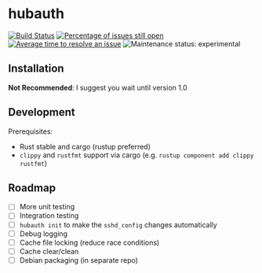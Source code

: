 # hubauth

[![Build Status](https://travis-ci.com/liamdawson/hubauth.svg?branch=master)](https://travis-ci.com/liamdawson/hubauth)
[![Percentage of issues still open](http://isitmaintained.com/badge/open/liamdawson/hubauth.svg)](http://isitmaintained.com/project/liamdawson/hubauth "Percentage of issues still open")
[![Average time to resolve an issue](http://isitmaintained.com/badge/resolution/liamdawson/hubauth.svg)](http://isitmaintained.com/project/liamdawson/hubauth "Average time to resolve an issue")
![Maintenance status: experimental](https://img.shields.io/badge/status-experimental-red.svg)

## Installation

**Not Recommended**: I suggest you wait until version 1.0

## Development

Prerequisites:

* Rust stable and cargo (rustup preferred)
* `clippy` and `rustfmt` support via cargo (e.g. `rustup component add clippy rustfmt`)

## Roadmap

* [ ] More unit testing
* [ ] Integration testing
* [ ] `hubauth init` to make the `sshd_config` changes automatically
* [ ] Debug logging
* [ ] Cache file locking (reduce race conditions)
* [ ] Cache clear/clean
* [ ] Debian packaging (in separate repo)
